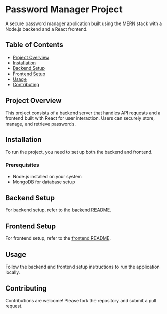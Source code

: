 # Password Manager Project

A secure password manager application built using the MERN stack with a Node.js backend and a React frontend.

## Table of Contents
- [Project Overview](#project-overview)
- [Installation](#installation)
- [Backend Setup](#backend-setup)
- [Frontend Setup](#frontend-setup)
- [Usage](#usage)
- [Contributing](#contributing)

## Project Overview
This project consists of a backend server that handles API requests and a frontend built with React for user interaction. Users can securely store, manage, and retrieve passwords.

## Installation
To run the project, you need to set up both the backend and frontend.

### Prerequisites
- Node.js installed on your system
- MongoDB for database setup

## Backend Setup
For backend setup, refer to the [backend README](./backend/README.md).

## Frontend Setup
For frontend setup, refer to the [frontend README](./frontend/README.md).

## Usage
Follow the backend and frontend setup instructions to run the application locally.

## Contributing
Contributions are welcome! Please fork the repository and submit a pull request.
